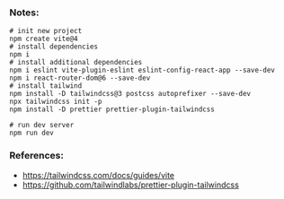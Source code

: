 ### Notes:

```shell
# init new project
npm create vite@4
# install dependencies
npm i
# install additional dependencies
npm i eslint vite-plugin-eslint eslint-config-react-app --save-dev
npm i react-router-dom@6 --save-dev
# install tailwind
npm install -D tailwindcss@3 postcss autoprefixer --save-dev
npx tailwindcss init -p
npm install -D prettier prettier-plugin-tailwindcss
```

```shell
# run dev server
npm run dev
```

### References:

- https://tailwindcss.com/docs/guides/vite
- https://github.com/tailwindlabs/prettier-plugin-tailwindcss